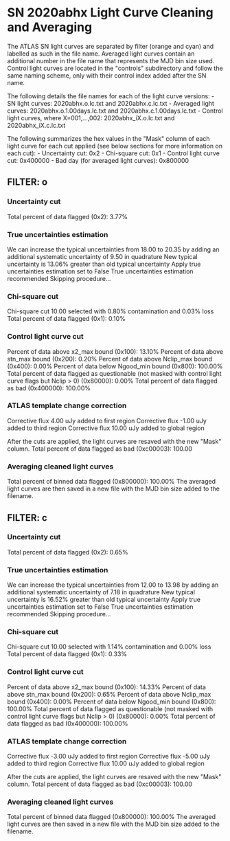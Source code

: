 # SN 2020abhx Light Curve Cleaning and Averaging

The ATLAS SN light curves are separated by filter (orange and cyan) and labelled as such in the file name. Averaged light curves contain an additional number in the file name that represents the MJD bin size used. Control light curves are located in the "controls" subdirectory and follow the same naming scheme, only with their control index added after the SN name.

The following details the file names for each of the light curve versions:
	- SN light curves: 2020abhx.o.lc.txt and 2020abhx.c.lc.txt
	- Averaged light curves: 2020abhx.o.1.00days.lc.txt and 2020abhx.c.1.00days.lc.txt
	- Control light curves, where X=001,...,002: 2020abhx_iX.o.lc.txt and 2020abhx_iX.c.lc.txt

The following summarizes the hex values in the "Mask" column of each light curve for each cut applied (see below sections for more information on each cut): 
	- Uncertainty cut: 0x2
	- Chi-square cut: 0x1
	- Control light curve cut: 0x400000
	- Bad day (for averaged light curves): 0x800000

## FILTER: o

### Uncertainty cut
Total percent of data flagged (0x2): 3.77%

### True uncertainties estimation
We can increase the typical uncertainties from 18.00 to 20.35 by adding an additional systematic uncertainty of 9.50 in quadrature
New typical uncertainty is 13.06% greater than old typical uncertainty
Apply true uncertainties estimation set to False
True uncertainties estimation recommended
Skipping procedure...

### Chi-square cut
Chi-square cut 10.00 selected with 0.80% contamination and 0.03% loss
Total percent of data flagged (0x1): 0.10%

### Control light curve cut
Percent of data above x2_max bound (0x100): 13.10%
Percent of data above stn_max bound (0x200): 0.20%
Percent of data above Nclip_max bound (0x400): 0.00%
Percent of data below Ngood_min bound (0x800): 100.00%
Total percent of data flagged as questionable (not masked with control light curve flags but Nclip > 0) (0x80000): 0.00%
Total percent of data flagged as bad (0x400000): 100.00%

### ATLAS template change correction
Corrective flux 4.00 uJy added to first region
Corrective flux -1.00 uJy added to third region
Corrective flux 10.00 uJy added to global region

After the cuts are applied, the light curves are resaved with the new "Mask" column.
Total percent of data flagged as bad (0xc00003): 100.00

### Averaging cleaned light curves
Total percent of binned data flagged (0x800000): 100.00%
The averaged light curves are then saved in a new file with the MJD bin size added to the filename.

## FILTER: c

### Uncertainty cut
Total percent of data flagged (0x2): 0.65%

### True uncertainties estimation
We can increase the typical uncertainties from 12.00 to 13.98 by adding an additional systematic uncertainty of 7.18 in quadrature
New typical uncertainty is 16.52% greater than old typical uncertainty
Apply true uncertainties estimation set to False
True uncertainties estimation recommended
Skipping procedure...

### Chi-square cut
Chi-square cut 10.00 selected with 1.14% contamination and 0.00% loss
Total percent of data flagged (0x1): 0.33%

### Control light curve cut
Percent of data above x2_max bound (0x100): 14.33%
Percent of data above stn_max bound (0x200): 0.65%
Percent of data above Nclip_max bound (0x400): 0.00%
Percent of data below Ngood_min bound (0x800): 100.00%
Total percent of data flagged as questionable (not masked with control light curve flags but Nclip > 0) (0x80000): 0.00%
Total percent of data flagged as bad (0x400000): 100.00%

### ATLAS template change correction
Corrective flux -3.00 uJy added to first region
Corrective flux -5.00 uJy added to third region
Corrective flux 10.00 uJy added to global region

After the cuts are applied, the light curves are resaved with the new "Mask" column.
Total percent of data flagged as bad (0xc00003): 100.00

### Averaging cleaned light curves
Total percent of binned data flagged (0x800000): 100.00%
The averaged light curves are then saved in a new file with the MJD bin size added to the filename.